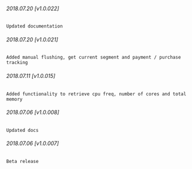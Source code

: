 

###### 2018.07.20 [v1.0.022]

```
Updated documentation
```


###### 2018.07.20 [v1.0.021]

```
Added manual flushing, get current segment and payment / purchase tracking
```


###### 2018.07.11 [v1.0.015]

```
Added functionality to retrieve cpu freq, number of cores and total memory
```


###### 2018.07.06 [v1.0.008]

```
Updated docs
```


###### 2018.07.06 [v1.0.007]

```
Beta release
```
